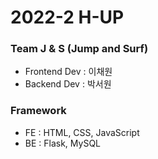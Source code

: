 # 2022-2 H-UP 

### Team J & S (Jump and Surf)

- Frontend Dev : 이채원
- Backend Dev : 박서원

### Framework

- FE : HTML, CSS, JavaScript
- BE : Flask, MySQL
